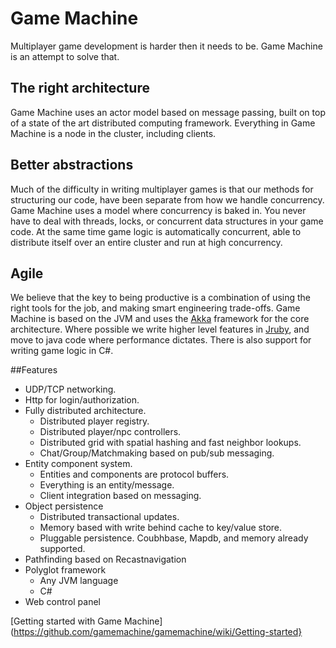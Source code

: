 
# Game Machine

Multiplayer game development is harder then it needs to be.  Game Machine is an attempt to solve that.

## The right architecture
Game Machine uses an actor model based on message passing, built on top of a state of the art distributed computing framework.  Everything in Game Machine is a node in the cluster, including clients.


## Better abstractions
Much of the difficulty in writing multiplayer games is that our methods for structuring our code, have been separate from how we handle concurrency.   Game Machine uses a model where concurrency is baked in.  You never have to deal with threads, locks, or concurrent data structures in your game code.  At the same time game logic is automatically concurrent, able to distribute itself over an entire cluster and run at high concurrency.

## Agile
We believe that the key to being productive is a combination of using the right tools for the job, and making smart engineering trade-offs.  Game Machine is based on the JVM and uses the [Akka](http://www.akka.io) framework for the core architecture.  Where possible we write higher level features in [Jruby](http://www.jruby.org), and move to java code where performance dictates.  There is also support for writing game logic in C#.

##Features

- UDP/TCP networking.
- Http for login/authorization.
- Fully distributed architecture.
  - Distributed player registry.
  - Distributed player/npc controllers.
  - Distributed grid with spatial hashing and fast neighbor lookups.
  - Chat/Group/Matchmaking based on pub/sub messaging.
- Entity component system.
  - Entities and components are protocol buffers.
  - Everything is an entity/message.
  - Client integration based on messaging.
- Object persistence
  - Distributed transactional updates.
  - Memory based with write behind cache to key/value store.
  - Pluggable persistence.  Coubhbase, Mapdb, and memory already supported.
- Pathfinding based on Recastnavigation
- Polyglot framework
  - Any JVM language
  - C#
- Web control panel


[Getting started with Game Machine](https://github.com/gamemachine/gamemachine/wiki/Getting-started}

